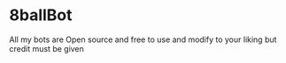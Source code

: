 # 8ballBot
All my bots are Open source and free to use and modify to your liking but credit must be given
